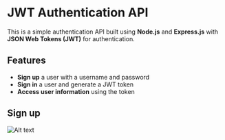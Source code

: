 # JWT Authentication API

This is a simple authentication API built using **Node.js** and **Express.js** with **JSON Web Tokens (JWT)** for authentication.

## Features

- **Sign up** a user with a username and password
- **Sign in** a user and generate a JWT token
- **Access user information** using the token

## Sign up
![Alt text](./Screenshot.png)
